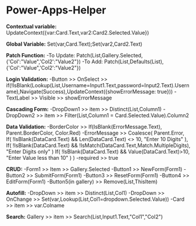 # Power-Apps-Helper

**Contextual variable:**
UpdateContext({var:Card.Text,var2:Card2.Selected.Value})


**Global Variable:**
Set(var,Card.Text);Set(var2,Card2.Text)


**Patch Function:**
-To Update: Patch(List,Gallery.Selected,{'Col':"Value",'Col2':"Value2"})
-To Add: Patch(List,Defaults(List),{'Col':"Value",'Col2':"Value2"})

**Login Validation:**
-Button >> OnSelect >> if(!IsBlank(Lookup(List,Username=Input1.Text,password=Input2.Text).Username),Navigate(Success),UpdateContext({showErrorMessage: true}))
-TextLabel >> Visible >> showErrorMessage

**Cascading Form:**
-DropDown1 >> item >> Distinct(List,Column1)
-DropDown2 >> item >> Filter(List,Column1 = Card.Selected.Value).Column2

**Data Validation:**
-BorderColor >> If(IsBlank(ErrorMessage.Text), Parent.BorderColor, Color.Red)
-ErrorMessage >> Coalesce(
    Parent.Error,
    If(
        !IsBlank(DataCard.Text) && Len(DataCard.Text) <> 10,
        "Enter 10 Digits"
    ),
    If(
        !IsBlank(DataCard.Text) && !IsMatch(DataCard.Text,Match.MultipleDigits),
        "Enter Digits only"
    )
    If(
        !IsBlank(DataCard.Text) && Value(DataCard.Text)>10,
        "Enter Value less than 10"
    )
)
-required >> true

**CRUD:**
-Form1 >> Item >> Gallery.Selected
-Button1 >> NewForm(Form1)
-Button2 >> SubmitForm(Form1)
-Button3 >> ResetForm(Form1)
-Button4 >> EditForm(Form1)
-Button5(in gallery) >> Remove(List,ThisItem)

**Autofill:**
-DropDown >> item >> Distinct(List,Col1)
-DropDown >> OnChange >> Set(var,Lookup(List,Col1=dropdown.Selected.Value))
-Card >> item >> var.Colname

**Search:**
Gallery >> item >> Search(List,Input1.Text,"Col1","Col2")


